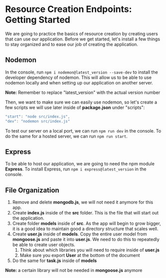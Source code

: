 # Resource Creation Endpoints: Getting Started

We are going to practice the basics of resource creation by creating users that can use our application. Before we get started, let's install a few things to stay organized and to ease our job of creating the application.

## Nodemon

In the console, run `npm i nodemon@latest_version --save-dev` to install the developer dependency of nodemon. This will allow us to be able to use nodemon locally and when setting up our application on another server.

**Note:** Remember to replace "latest\_version" with the actual version number

Then, we want to make sure we can easily use nodemon, so let's create a few scripts we will use later inside of **package.json** under "scripts":

```javascript
"start": "node src/index.js",
"dev": "nodemon src/index.js"
```

To test our server on a local port, we can run `npm run dev` in the console. To do the same for a hosted server, we can run `npm run start`.

## Express

To be able to host our application, we are going to need the npm module **Express**. To install Express, run `npm i express@latest_version` in the console.

## File Organization

1. Remove and delete **mongodb.js**, we will not need it anymore for this app.
2. Create **index.js** inside of the **src** folder. This is the file that will start out the application.
3. Create folder **models** inside of **src**. As the app will begin to grow bigger, it is a good idea to maintain good a directory structure that scales well.
4. Create **user.js** inside of **models**. Copy the entire user model from **mongoose.js** and paste it into **user.js**. We need to do this to repeatedly be able to create user objects.
   1. Think about which libraries you will need to require inside of **user.js**
   2. Make sure you export **User** at the bottom of the document
5. Do the same for **task.js** inside of **models**

**Note:** a certain library will not be needed in **mongoose.js** anymore

